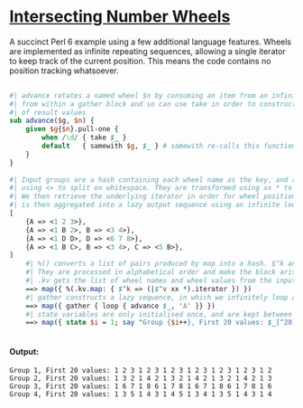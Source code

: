 [1]: https://rosettacode.org/wiki/Intersecting_Number_Wheels

# [Intersecting Number Wheels][1]

A succinct Perl 6 example using a few additional language features. Wheels are implemented as infinite repeating sequences, allowing a single iterator to keep track of the current position. This means the code contains no position tracking whatsoever.

```perl
 
#| advance rotates a named wheel $n by consuming an item from an infinite sequence. It is called
#| from within a gather block and so can use take in order to construct an infinite, lazy sequence
#| of result values
sub advance($g, $n) {
	given $g{$n}.pull-one {
		when /\d/ { take $_ }
		default   { samewith $g, $_ } # samewith re-calls this function with new parameters
	}
}
 
#| Input groups are a hash containing each wheel name as the key, and a list of values constructed
#| using <> to split on whitespace. They are transformed using xx * to repeat the list infinitely.
#| We then retrieve the underlying iterator in order for wheel position to be persistent. Each group
#| is then aggregated into a lazy output sequence using an infinite loop inside a gather block.
[
	{A => <1 2 3>},
	{A => <1 B 2>, B => <3 4>},
	{A => <1 D D>, D => <6 7 8>},
	{A => <1 B C>, B => <3 4>, C => <5 B>},
]
	#| %() converts a list of pairs produced by map into a hash. $^k and $^v are implicit variables.
	#| They are processed in alphabetical order and make the block arity 2, called with two vars.
	#| .kv gets the list of wheel names and wheel values from the input entry
	==> map({ %(.kv.map: { $^k => (|$^v xx *).iterator }) })
	#| gather constructs a lazy sequence, in which we infinitely loop advancing wheel A
	==> map({ gather { loop { advance $_, 'A' }} })
	#| state variables are only initialised once, and are kept between invocations.
	==> map({ state $i = 1; say "Group {$i++}, First 20 values: $_[^20]" })
 
```

#### Output:
```
Group 1, First 20 values: 1 2 3 1 2 3 1 2 3 1 2 3 1 2 3 1 2 3 1 2
Group 2, First 20 values: 1 3 2 1 4 2 1 3 2 1 4 2 1 3 2 1 4 2 1 3
Group 3, First 20 values: 1 6 7 1 8 6 1 7 8 1 6 7 1 8 6 1 7 8 1 6
Group 4, First 20 values: 1 3 5 1 4 3 1 4 5 1 3 4 1 3 5 1 4 3 1 4
```
